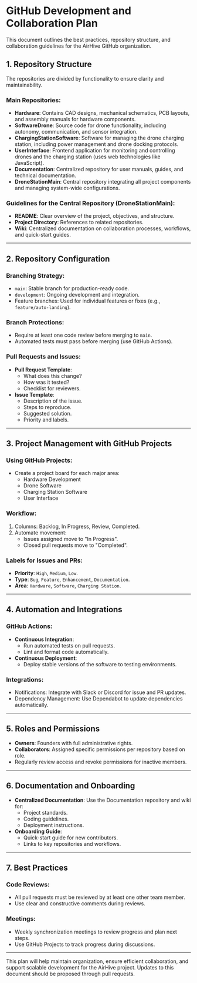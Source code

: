 # GitHub Development and Collaboration Plan

This document outlines the best practices, repository structure, and collaboration guidelines for the AirHive GitHub organization.

## 1. Repository Structure
The repositories are divided by functionality to ensure clarity and maintainability.

### Main Repositories:
- **Hardware**: Contains CAD designs, mechanical schematics, PCB layouts, and assembly manuals for hardware components.
- **SoftwareDrone**: Source code for drone functionality, including autonomy, communication, and sensor integration.
- **ChargingStationSoftware**: Software for managing the drone charging station, including power management and drone docking protocols.
- **UserInterface**: Frontend application for monitoring and controlling drones and the charging station (uses web technologies like JavaScript).
- **Documentation**: Centralized repository for user manuals, guides, and technical documentation.
- **DroneStationMain**: Central repository integrating all project components and managing system-wide configurations.

### Guidelines for the Central Repository (DroneStationMain):
- **README**: Clear overview of the project, objectives, and structure.
- **Project Directory**: References to related repositories.
- **Wiki**: Centralized documentation on collaboration processes, workflows, and quick-start guides.

---

## 2. Repository Configuration
### Branching Strategy:
- `main`: Stable branch for production-ready code.
- `development`: Ongoing development and integration.
- Feature branches: Used for individual features or fixes (e.g., `feature/auto-landing`).

### Branch Protections:
- Require at least one code review before merging to `main`.
- Automated tests must pass before merging (use GitHub Actions).

### Pull Requests and Issues:
- **Pull Request Template**:
  - What does this change?
  - How was it tested?
  - Checklist for reviewers.
- **Issue Template**:
  - Description of the issue.
  - Steps to reproduce.
  - Suggested solution.
  - Priority and labels.

---

## 3. Project Management with GitHub Projects
### Using GitHub Projects:
- Create a project board for each major area:
  - Hardware Development
  - Drone Software
  - Charging Station Software
  - User Interface

### Workflow:
1. Columns: Backlog, In Progress, Review, Completed.
2. Automate movement:
   - Issues assigned move to "In Progress".
   - Closed pull requests move to "Completed".

### Labels for Issues and PRs:
- **Priority**: `High`, `Medium`, `Low`.
- **Type**: `Bug`, `Feature`, `Enhancement`, `Documentation`.
- **Area**: `Hardware`, `Software`, `Charging Station`.

---

## 4. Automation and Integrations
### GitHub Actions:
- **Continuous Integration**:
  - Run automated tests on pull requests.
  - Lint and format code automatically.
- **Continuous Deployment**:
  - Deploy stable versions of the software to testing environments.

### Integrations:
- Notifications: Integrate with Slack or Discord for issue and PR updates.
- Dependency Management: Use Dependabot to update dependencies automatically.

---

## 5. Roles and Permissions
- **Owners**: Founders with full administrative rights.
- **Collaborators**: Assigned specific permissions per repository based on role.
- Regularly review access and revoke permissions for inactive members.

---

## 6. Documentation and Onboarding
- **Centralized Documentation**: Use the Documentation repository and wiki for:
  - Project standards.
  - Coding guidelines.
  - Deployment instructions.
- **Onboarding Guide**:
  - Quick-start guide for new contributors.
  - Links to key repositories and workflows.

---

## 7. Best Practices
### Code Reviews:
- All pull requests must be reviewed by at least one other team member.
- Use clear and constructive comments during reviews.

### Meetings:
- Weekly synchronization meetings to review progress and plan next steps.
- Use GitHub Projects to track progress during discussions.

---

This plan will help maintain organization, ensure efficient collaboration, and support scalable development for the AirHive project. Updates to this document should be proposed through pull requests.
